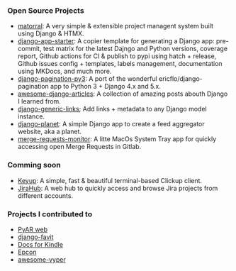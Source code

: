 ### Open Source Projects

* [matorral](https://github.com/matorral-project/matorral): A very simple & extensible project managent system built using Django & HTMX.
* [django-app-starter](https://github.com/matagus/django-app-starter): A copier template for generating a Django app: pre-commit, test matrix for the latest Dajngo and Python versions, coverage report, Github actions for CI & publish to pypi using hatch + release, Github issues config + templates, labels management, documentation using  MKDocs, and much more.
* [django-pagination-py3](https://github.com/matagus/django-pagination-py3): A port of the wonderful ericflo/django-pagination app to Python 3 + Django 4.x and 5.x.
* [awesome-django-articles](https://github.com/matagus/awesome-django-articles): A collection of amazing posts abouth Django I learned from.
* [django-generic-links](https://github.com/matagus/django-generic-links); Add links + metadata to any Django model instance.
* [django-planet](https://github.com/matagus/django-planet): A simple Django app to create a feed aggregator website, aka a planet.
* [merge-requests-monitor](https://github.com/matagus/merge-requests-monitor): A litte MacOs System Tray app for quickly accessing open Merge Requests in Gitlab.

### Comming soon

* [Keyup](https://github.com/matagus/keyup): A simple, fast & beautiful terminal-based Clickup client.
* [JiraHub](https://github.com/matagus/jirahub): A web hub to quickly access and browse Jira projects from different accounts.

### Projects I contributed to

* [PyAR web](https://github.com/PyAr/pyarweb)
* [django-favit](https://github.com/matagus/django-favit)
* [Docs for Kindle](https://github.com/pferretti/docsforreaders)
* [Epcon](https://github.com/EuroPython/epcon)
* [awesome-vyper](https://github.com/matagus/awesome-vyper)
